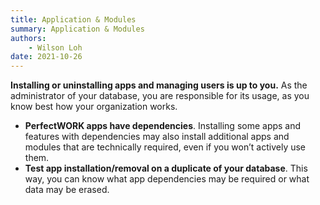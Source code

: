 ```yaml
---
title: Application & Modules
summary: Application & Modules
authors:
    - Wilson Loh
date: 2021-10-26
---
```



**Installing or uninstalling apps and managing users is up to you.**
As the administrator of your database, you are responsible for its usage, as you know best how your organization works.

- **PerfectWORK apps have dependencies**. Installing some apps and features with dependencies may also install additional apps and modules that are technically required, even if you won’t actively use them.
- **Test app installation/removal on a duplicate of your database**. This way, you can know what app dependencies may be required or what data may be erased.

